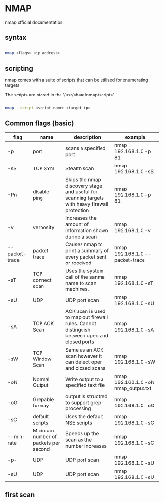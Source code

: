 # NMAP
nmap official [documentation](https://nmap.org).
## syntax
~~~ bash

nmap <flags> <ip address>

~~~

## scripting
nmap comes with a suite of scripts that can be utilised for enumerating targets.

The scripts are stored in the '/usr/share/nmap/scripts'

~~~ bash

nmap --script <script name> <target ip>

~~~


## Common flags (basic)

|flag|name|description|example|
|----|----|----|--------|
|-p|port|scans a specified port|nmap 192.168.1.0 -p 81|
|-sS|TCP SYN|Stealth scan|nmap 192.168.1.0 -sS|
|-Pn|disable ping|Skips the nmap discovery stage and useful for scanning targets with heavy firewall protection|nmap 192.168.1.0 -p 81|
|-v|verbosity|Increases the amount of information shown during a scan|nmap 192.168.1.0 -v|
|--packet-trace|packet trace|Causes nmap to print a summary of every packet sent or received|nmap 192.168.1.0 --packet-trace|
|-sT|TCP connect scan|Uses the system call of the sanme name to scan machines.|nmap 192.168.1.0 -sT|
|-sU|UDP|UDP port scan|nmap 192.168.1.0 -sU|
|-sA|TCP ACK Scan|ACK scan is used to map out firewall rules.  Cannot distinguish between open and closed ports|nmap 192.168.1.0 -sA|
|-sW|TCP Window Scan|Same as an ACK scan however it can detect open and closed scans|nmap 192.168.1.0 -sW|
|-oN|Normal Output|Write output to a specified text file|nmap 192.168.1.0 -oN nmap_output.txt|
|-oG|Grepable formay|output is structred to support grep processing|nmap 192.168.1.0 -oG|
|-sC|default scripts|Uses the default NSE scripts|nmap 192.168.1.0 -sC|
|--min-rate|Minimum number of packets per second|Speeds up the scan as the number increases|nmap 192.168.1.0 -sC|
|-p-|UDP|UDP port scan|nmap 192.168.1.0 -sU|
|-sU|UDP|UDP port scan|nmap 192.168.1.0 -sU|

## first scan

